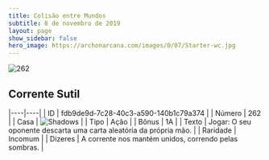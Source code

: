 ```yaml
---
title: Colisão entre Mundos
subtitle: 8 de novembro de 2019
layout: page
show_sidebar: false
hero_image: https://archonarcana.com/images/0/07/Starter-wc.jpg
---
```


![262](https://cdn.keyforgegame.com/media/card_front/pt/452_262_7WG8C8P4FXGR_pt.png)

## Corrente Sutil

|----|----|
| ID | fdb9de9d-7c28-40c3-a590-140b1c79a374 |
| Número | 262 |
| Casa | ![Shadows](https://archonarcana.com/images/thumb/e/ee/Shadows.png/22px-Shadows.png "Sombras") |
| Tipo | Ação |
| Bônus | 1A |
| Texto | Jogar: O seu oponente descarta uma carta aleatória da própria mão. |
| Raridade | Incomum |
| Dizeres | A corrente nos mantém unidos,  correndo pelas sombras. |